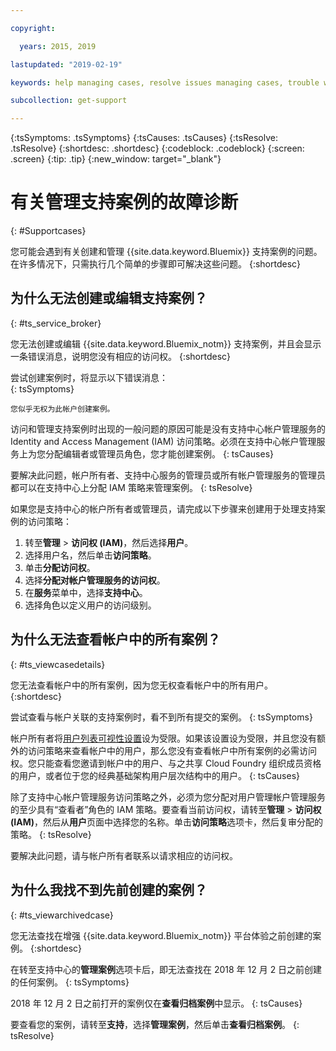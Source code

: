 ```yaml
---

copyright:

  years: 2015, 2019

lastupdated: "2019-02-19"

keywords: help managing cases, resolve issues managing cases, trouble working with cases

subcollection: get-support

---
```



{:tsSymptoms: .tsSymptoms}
{:tsCauses: .tsCauses}
{:tsResolve: .tsResolve}
{:shortdesc: .shortdesc}
{:codeblock: .codeblock}
{:screen: .screen}
{:tip: .tip}
{:new_window: target="_blank"}


# 有关管理支持案例的故障诊断
{: #Supportcases}

您可能会遇到有关创建和管理 {{site.data.keyword.Bluemix}} 支持案例的问题。在许多情况下，只需执行几个简单的步骤即可解决这些问题。
{:shortdesc}

## 为什么无法创建或编辑支持案例？ 
{: #ts_service_broker}

您无法创建或编辑 {{site.data.keyword.Bluemix_notm}} 支持案例，并且会显示一条错误消息，说明您没有相应的访问权。
{:shortdesc}

尝试创建案例时，将显示以下错误消息：   
{: tsSymptoms}

`您似乎无权为此帐户创建案例。`

访问和管理支持案例时出现的一般问题的原因可能是没有支持中心帐户管理服务的 Identity and Access Management (IAM) 访问策略。必须在支持中心帐户管理服务上为您分配编辑者或管理员角色，您才能创建案例。
{: tsCauses}

要解决此问题，帐户所有者、支持中心服务的管理员或所有帐户管理服务的管理员都可以在支持中心上分配 IAM 策略来管理案例。
{: tsResolve}

如果您是支持中心的帐户所有者或管理员，请完成以下步骤来创建用于处理支持案例的访问策略：

1. 转至**管理** &gt; **访问权 (IAM)**，然后选择**用户**。
2. 选择用户名，然后单击**访问策略**。 
3. 单击**分配访问权**。 
4. 选择**分配对帐户管理服务的访问权**。 
5. 在**服务**菜单中，选择**支持中心**。 
6. 选择角色以定义用户的访问级别。 


## 为什么无法查看帐户中的所有案例？
{: #ts_viewcasedetails}

您无法查看帐户中的所有案例，因为您无权查看帐户中的所有用户。
{:shortdesc}

尝试查看与帐户关联的支持案例时，看不到所有提交的案例。
{: tsSymptoms}

帐户所有者将[用户列表可视性设置](/docs/iam?topic=iam-userlistview#userlistview)设为受限。如果该设置设为受限，并且您没有额外的访问策略来查看帐户中的用户，那么您没有查看帐户中所有案例的必需访问权。您只能查看您邀请到帐户中的用户、与之共享 Cloud Foundry 组织成员资格的用户，或者位于您的经典基础架构用户层次结构中的用户。
{: tsCauses}

除了支持中心帐户管理服务访问策略之外，必须为您分配对用户管理帐户管理服务的至少具有“查看者”角色的 IAM 策略。要查看当前访问权，请转至**管理** &gt; **访问权 (IAM)**，然后从**用户**页面中选择您的名称。单击**访问策略**选项卡，然后复审分配的策略。
{: tsResolve}

要解决此问题，请与帐户所有者联系以请求相应的访问权。 

## 为什么我找不到先前创建的案例？ 
{: #ts_viewarchivedcase}

您无法查找在增强 {{site.data.keyword.Bluemix_notm}} 平台体验之前创建的案例。
{:shortdesc}

在转至支持中心的**管理案例**选项卡后，即无法查找在 2018 年 12 月 2 日之前创建的任何案例。
{: tsSymptoms}

2018 年 12 月 2 日之前打开的案例仅在**查看归档案例**中显示。
{: tsCauses}

要查看您的案例，请转至**支持**，选择**管理案例**，然后单击**查看归档案例**。
{: tsResolve} 






